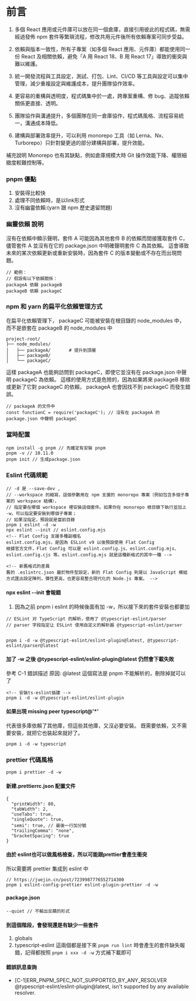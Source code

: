 # 前言

1. 多個 React 應用或元件庫可以放在同一個倉庫，直接引用彼此的程式碼，無需經過發佈 npm 套件等繁瑣流程，修改共用元件後所有依賴專案可同步受益。

2. 依賴與版本一致性，所有子專案（如多個 React 應用、元件庫）都能使用同一份 React 及相關依賴，避免「A 用 React 18、B 用 React 17」導致的衝突與難以維護。

3. 統一開發流程與工具設定，測試、打包、Lint、CI/CD 等工具與設定可以集中管理，減少重複設定與維護成本，提升團隊協作效率。

4. 更容易的重構與透明度，程式碼集中於一處，跨專案重構、修 bug、追蹤依賴關係更直接、透明。

5. 團隊協作與溝通提升，多個團隊在同一倉庫協作，程式碼風格、流程容易統一，溝通成本降低。

6. 建構與部署效率提升，可以利用 monorepo 工具（如 Lerna、Nx、Turborepo）只針對變更過的部分建構與部署，提升效能。

補充說明
Monorepo 也有其缺點，例如倉庫規模大時 Git 操作效能下降、權限細緻度較難控制等。

### pnpm 優點

1. 安裝得比較快
2. 處理不同依賴時，是以link形式
3. 沒有幽靈依賴:(yarn 跟 npm 歷史遺留問題)

### 幽靈依賴 說明

沒有在依賴中顯示聲明，套件 A 可能因為其他套件 B 的依賴而間接獲取套件 C，
儘管套件 A 並沒有在它的 package.json 中明確聲明套件 C 為其依賴。
這會導致未來的某次依賴更新或重新安裝時，因為套件 C 的版本變動或不存在而出現問題。

```
// 範例：
// 假設有以下依賴關係：
packageA 依賴 packageB
packageB 依賴 packageC
```

### npm 和 yarn 的扁平化依賴管理方式

在扁平化依賴管理下， packageC 可能被安裝在根目錄的 node_modules 中，
而不是嵌套在 packageB 的 node_modules 中

```
project-root/
├── node_modules/
│   ├── packageA/       # 提升到頂層
│   ├── packageB/
│   └── packageC/
```

這樣 packageA 也能夠訪問到 packageC，即使它並沒有在 package.json 中聲明 packageC 為依賴。
這樣的使用方式是危險的，因為如果將來 packageB 移除或更新了它對 packageC 的依賴，
packageA 也會因找不到 packageC 而發生錯誤。

```
// packageA 的文件中
const functionC = require('packageC'); // 沒有在 packageA 的 package.json 中聲明 packageC
```

### 當時配置

```
npm install -g pnpm // 先確定有安裝 pnpm
pnpm -v // 10.11.0
pnpm init // 生成package.json
```

### Eslint 代碼規範

```
// -d 是 --save-dev ,
// --workspace 的縮寫，這個參數用在 npm 支援的 monorepo 專案（例如包含多個子專案的 workspace 結構），
// 指定要在哪個 workspace 裡安裝這個套件。如果你在 monorepo 根目錄下執行並加上 -w，可以指定要安裝到哪個子專案；
// 如果沒指定，預設就是當前目錄
pnpm i eslint -d -w
npx eslint --init // eslint.config.mjs
<!-- Flat Config 支援多種副檔名
eslint.config.mjs，是因為 ESLint v9 以後預設使用 Flat Config
根據官方文件，Flat Config 可以是 eslint.config.js、eslint.config.mjs、eslint.config.cjs 等。eslint.config.mjs 就是這種新格式的其中一種 -->

<!-- 新舊格式的差異
舊的 .eslintrc.json 屬於物件型設定，新的 Flat Config 則是以 JavaScript 模組方式匯出設定陣列，彈性更高，也更容易整合現代化的 Node.js 專案。 -->
```

#### npx eslint --init 會報錯

1. 因為之前 pnpm i eslint 的時候後面有加 -w，所以接下來的套件安裝也都要加

```
// ESLint 对 TypeScript 的解析，使用了 @typescript-eslint/parser
// parser 字段指定让 ESLint 使用自定义的解析器 @typescript-eslint/parser


pnpm i -d -w @typescript-eslint/eslint-plugin@latest, @typescript-eslint/parser@latest

```

#### 加了 -w 之後 @typescript-eslint/eslint-plugin@latest 仍然會下載失敗

參考 C-1 錯誤描述
原因: @latest 這個寫法是 pnpm 不能解析的，刪除掉就可以了

```
<!-- 安裝ts-eslint插建 -->
pnpm i -d -w @typescript-eslint/eslint-plugin
```

#### 如果出現 missing peer typescript@'\*'

代表很多庫依賴了其他庫，但這些其他庫，又沒必要安裝。
既需要依賴，又不需要安裝，就把它也裝起來就好了。

```
pnpm i -d -w typescript
```

### prettier 代碼風格

```
pnpm i prettier -d -w
```

#### 新建.prettierrc.json 配置文件

```
{
  "printWidth": 80,
  "tabWidth": 2,
  "useTabs": true,
  "singleQuote": true,
  "semi": true, // 最後一行加分號
  "trailingComma": "none",
  "bracketSpacing": true
}

```

#### 由於 eslint也可以做風格檢查，所以可能跟prettier會產生衝突

所以需要將 prettier 集成到 eslint 中

```
// https://juejin.cn/post/7239987776552714300
pnpm i eslint-config-prettier eslint-plugin-prettier -d -w
```

#### package.json

```
--quiet // 不輸出反饋的形式
```

#### 到這個階段，會發現還是有缺少一些套件

1. globals
2. typescript-eslint
   這兩個都是接下來 `pnpm run lint` 時會產生的套件缺失報錯，記得都按照 `pnpm i xxx -d -w` 方式補下載即可

#### 錯誤訊息查詢

- [C-1]ERR_PNPM_SPEC_NOT_SUPPORTED_BY_ANY_RESOLVER  @typescript-eslint/eslint-plugin@latest, isn't supported by any available resolver.
